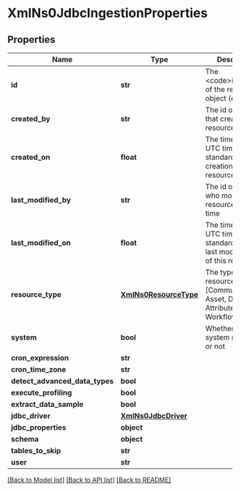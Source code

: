 # XmlNs0JdbcIngestionProperties

## Properties
Name | Type | Description | Notes
------------ | ------------- | ------------- | -------------
**id** | **str** | The &lt;code&gt;id&lt;/code&gt; of the represented object (entity) | [optional] 
**created_by** | **str** | The id of the user that created this resource | [optional] 
**created_on** | **float** | The timestamp (in UTC time standard) of the creation of this resource | [optional] 
**last_modified_by** | **str** | The id of the user who modified this resource the last time | [optional] 
**last_modified_on** | **float** | The timestamp (in UTC time standard) of the last modification of this resource | [optional] 
**resource_type** | [**XmlNs0ResourceType**](XmlNs0ResourceType.md) | The type of this resource, i.e. [Community, Asset, Domain, Attribute, Relation, WorkflowInstance] | [optional] 
**system** | **bool** | Whether this is a system resource or not | [optional] 
**cron_expression** | **str** |  | [optional] 
**cron_time_zone** | **str** |  | [optional] 
**detect_advanced_data_types** | **bool** |  | [optional] 
**execute_profiling** | **bool** |  | [optional] 
**extract_data_sample** | **bool** |  | [optional] 
**jdbc_driver** | [**XmlNs0JdbcDriver**](XmlNs0JdbcDriver.md) |  | [optional] 
**jdbc_properties** | **object** |  | [optional] 
**schema** | **object** |  | [optional] 
**tables_to_skip** | **str** |  | [optional] 
**user** | **str** |  | [optional] 

[[Back to Model list]](../README.md#documentation-for-models) [[Back to API list]](../README.md#documentation-for-api-endpoints) [[Back to README]](../README.md)


